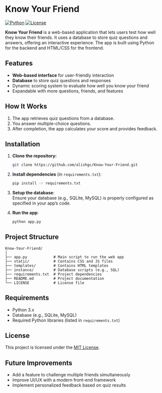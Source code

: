 # Know Your Friend

[![Python](https://img.shields.io/badge/python-3.x-blue)](https://www.python.org/)
[![License](https://img.shields.io/badge/license-MIT-green)](LICENSE)

**Know Your Friend** is a web-based application that lets users test how well they know their friends. It uses a database to store quiz questions and answers, offering an interactive experience. The app is built using Python for the backend and HTML/CSS for the frontend.

## Features
- **Web-based interface** for user-friendly interaction
- **Database** to store quiz questions and responses
- Dynamic scoring system to evaluate how well you know your friend
- Expandable with more questions, friends, and features

## How It Works
1. The app retrieves quiz questions from a database.
2. You answer multiple-choice questions.
3. After completion, the app calculates your score and provides feedback.

## Installation

1. **Clone the repository:**
   ```bash
   git clone https://github.com/alishgc/Know-Your-Friend.git
   ```

2. **Install dependencies** (in `requirements.txt`):
   ```bash
   pip install -r requirements.txt
   ```

3. **Setup the database**:  
   Ensure your database (e.g., SQLite, MySQL) is properly configured as specified in your app’s code.

4. **Run the app**:
   ```bash
   python app.py
   ```

## Project Structure
```
Know-Your-Friend/
│
├── app.py            # Main script to run the web app
├── static/           # Contains CSS and JS files
├── templates/        # Contains HTML templates
├── instance/         # Database scripts (e.g., SQL)
├── requirements.txt  # Project dependencies
├── README.md         # Project documentation
└── LICENSE           # License file
```

## Requirements
- Python 3.x
- Database (e.g., SQLite, MySQL)
- Required Python libraries (listed in `requirements.txt`)

## License

This project is licensed under the [MIT License](LICENSE).

## Future Improvements
- Add a feature to challenge multiple friends simultaneously
- Improve UI/UX with a modern front-end framework
- Implement personalized feedback based on quiz results